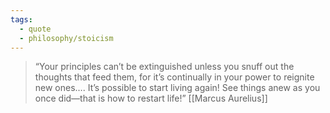 ```yaml
---
tags:
  - quote
  - philosophy/stoicism
---
```

> “Your principles can’t be extinguished unless you snuff out the thoughts that feed them, for it’s continually in your power to reignite new ones…. It’s possible to start living again! See things anew as you once did—that is how to restart life!”
> [[Marcus Aurelius]]
